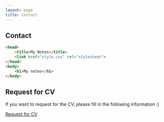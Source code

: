 ```yaml
---
layout: page
title: Contact
---
```


## Contact
```html
<head>
    <title>My Notes</title>
    <link href="style.css" rel="stylesheet">
</head>
<body>
    <h1>My notes</h1>
</body>
```


## Request for CV
If you want to request for the CV, please fill in the following information :)

[Request for CV](https://forms.gle/cse6duWUHgy8KSGr7)

